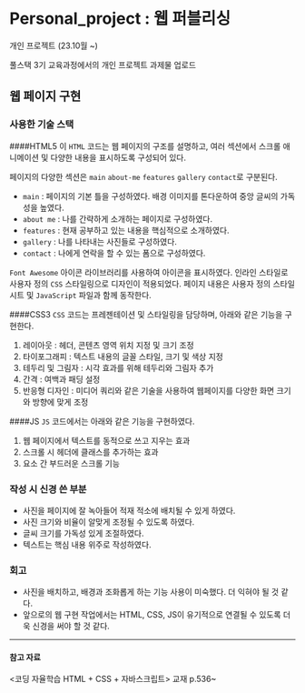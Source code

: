 # Personal_project : 웹 퍼블리싱

개인 프로젝트 (23.10월 ~)

풀스택 3기 교육과정에서의 개인 프로젝트 과제물 업로드


## 웹 페이지 구현
### 사용한 기술 스택 

####HTML5
이 `HTML` 코드는 웹 페이지의 구조를 설명하고, 여러 섹션에서 스크롤 애니메이션 및 다양한 내용을 표시하도록 구성되어 있다.

페이지의 다양한 섹션은 `main` `about-me` `features` `gallery` `contact`로 구분된다.
 - `main` : 페이지의 기본 틀을 구성하였다. 배경 이미지를 톤다운하여 중앙 글씨의 가독성을 높였다.
 - `about me` : 나를 간략하게 소개하는 페이지로 구성하였다.
 - `features` : 현재 공부하고 있는 내용을 핵심적으로 소개하였다.
 - `gallery` : 나를 나타내는 사진들로 구성하였다.
 - `contact` : 나에게 연락을 할 수 있는 폼으로 구성하였다.

`Font Awesome` 아이콘 라이브러리를 사용하여 아이콘을 표시하였다. 
인라인 스타일로 사용자 정의 `CSS` 스타일링으로 디자인이 적용되었다. 
페이지 내용은 사용자 정의 스타일 시트 및 `JavaScript` 파일과 함께 동작한다.


####CSS3
`CSS` 코드는 프레젠테이션 및 스타일링을 담당하며, 아래와 같은 기능을 구현한다.
 1) 레이아웃 : 헤더, 콘텐츠 영역 위치 지정 및 크기 조정
 2) 타이포그래피 : 텍스트 내용의 글꼴 스타일, 크기 및 색상 지정
 3) 테두리 및 그림자 : 시각 효과를 위해 테두리와 그림자 추가
 4) 간격 : 여백과 패딩 설정
 5) 반응형 디자인 : 미디어 쿼리와 같은 기술을 사용하여 웹페이지를 다양한 화면 크기와 방향에 맞게 조정

####JS
`JS` 코드에서는 아래와 같은 기능을 구현하였다. 
 1) 웹 페이지에서 텍스트를 동적으로 쓰고 지우는 효과
 2) 스크롤 시 헤더에 클래스를 추가하는 효과
 3) 요소 간 부드러운 스크롤 기능


### 작성 시 신경 쓴 부분
* 사진을 페이지에 잘 녹아들어 적재 적소에 배치될 수 있게 하였다.
* 사진 크기와 비율이 알맞게 조정될 수 있도록 하였다.
* 글씨 크기를 가독성 있게 조절하였다.
* 텍스트는 핵심 내용 위주로 작성하였다.


### 회고
* 사진을 배치하고, 배경과 조화롭게 하는 기능 사용이 미숙했다. 더 익혀야 될 것 같다.
* 앞으로의 웹 구현 작업에서는 HTML, CSS, JS이 유기적으로 연결될 수 있도록 더욱 신경을 써야 할 것 같다.

---    
#### 참고 자료
  <코딩 자율학습 HTML + CSS + 자바스크립트> 교재 p.536~
